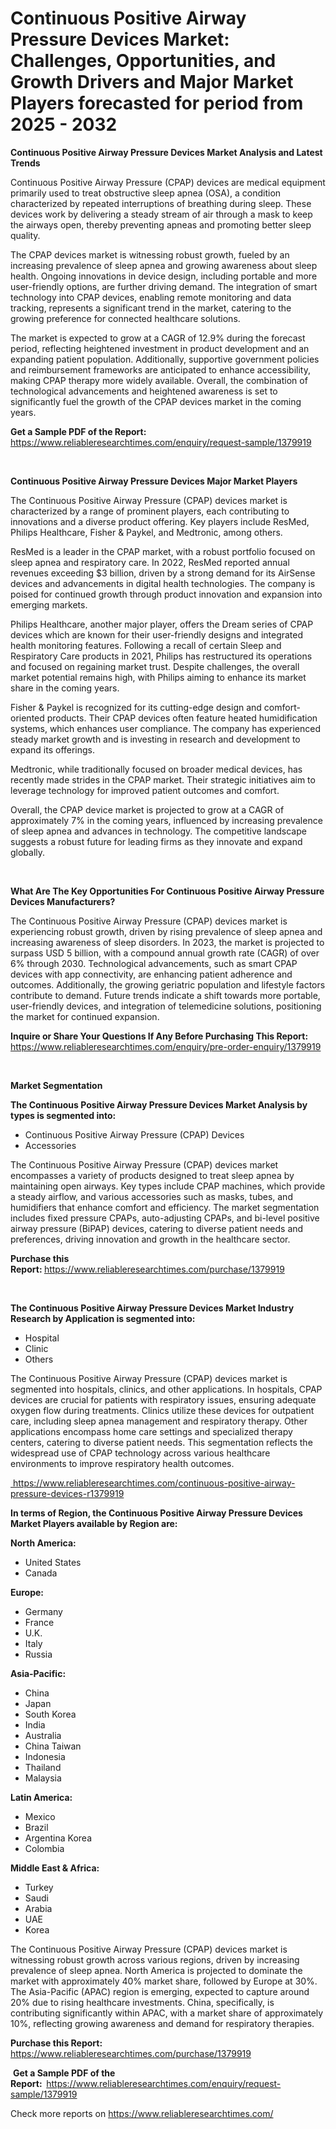 <p><h1>Continuous Positive Airway Pressure Devices Market: Challenges, Opportunities, and Growth Drivers and Major Market Players forecasted for period from 2025 - 2032</h1></p><p><strong>Continuous Positive Airway Pressure Devices Market Analysis and Latest Trends</strong></p>
<p><p>Continuous Positive Airway Pressure (CPAP) devices are medical equipment primarily used to treat obstructive sleep apnea (OSA), a condition characterized by repeated interruptions of breathing during sleep. These devices work by delivering a steady stream of air through a mask to keep the airways open, thereby preventing apneas and promoting better sleep quality. </p><p>The CPAP devices market is witnessing robust growth, fueled by an increasing prevalence of sleep apnea and growing awareness about sleep health. Ongoing innovations in device design, including portable and more user-friendly options, are further driving demand. The integration of smart technology into CPAP devices, enabling remote monitoring and data tracking, represents a significant trend in the market, catering to the growing preference for connected healthcare solutions. </p><p>The market is expected to grow at a CAGR of 12.9% during the forecast period, reflecting heightened investment in product development and an expanding patient population. Additionally, supportive government policies and reimbursement frameworks are anticipated to enhance accessibility, making CPAP therapy more widely available. Overall, the combination of technological advancements and heightened awareness is set to significantly fuel the growth of the CPAP devices market in the coming years.</p></p>
<p><strong>Get a Sample PDF of the Report:&nbsp;</strong> <a href="https://www.reliableresearchtimes.com/enquiry/request-sample/1379919?utm_campaign=2109&utm_medium=2&utm_source=Github&utm_content=ia&utm_term=04032025&utm_id=continuous-positive-airway-pressure-devices">https://www.reliableresearchtimes.com/enquiry/request-sample/1379919</a></p>
<p>&nbsp;</p>
<p><strong>Continuous Positive Airway Pressure Devices Major Market Players</strong></p>
<p><p>The Continuous Positive Airway Pressure (CPAP) devices market is characterized by a range of prominent players, each contributing to innovations and a diverse product offering. Key players include ResMed, Philips Healthcare, Fisher & Paykel, and Medtronic, among others.</p><p>ResMed is a leader in the CPAP market, with a robust portfolio focused on sleep apnea and respiratory care. In 2022, ResMed reported annual revenues exceeding $3 billion, driven by a strong demand for its AirSense devices and advancements in digital health technologies. The company is poised for continued growth through product innovation and expansion into emerging markets.</p><p>Philips Healthcare, another major player, offers the Dream series of CPAP devices which are known for their user-friendly designs and integrated health monitoring features. Following a recall of certain Sleep and Respiratory Care products in 2021, Philips has restructured its operations and focused on regaining market trust. Despite challenges, the overall market potential remains high, with Philips aiming to enhance its market share in the coming years.</p><p>Fisher & Paykel is recognized for its cutting-edge design and comfort-oriented products. Their CPAP devices often feature heated humidification systems, which enhances user compliance. The company has experienced steady market growth and is investing in research and development to expand its offerings.</p><p>Medtronic, while traditionally focused on broader medical devices, has recently made strides in the CPAP market. Their strategic initiatives aim to leverage technology for improved patient outcomes and comfort.</p><p>Overall, the CPAP device market is projected to grow at a CAGR of approximately 7% in the coming years, influenced by increasing prevalence of sleep apnea and advances in technology. The competitive landscape suggests a robust future for leading firms as they innovate and expand globally.</p></p>
<p>&nbsp;</p>
<p><strong>What Are The Key Opportunities For Continuous Positive Airway Pressure Devices Manufacturers?</strong></p>
<p><p>The Continuous Positive Airway Pressure (CPAP) devices market is experiencing robust growth, driven by rising prevalence of sleep apnea and increasing awareness of sleep disorders. In 2023, the market is projected to surpass USD 5 billion, with a compound annual growth rate (CAGR) of over 6% through 2030. Technological advancements, such as smart CPAP devices with app connectivity, are enhancing patient adherence and outcomes. Additionally, the growing geriatric population and lifestyle factors contribute to demand. Future trends indicate a shift towards more portable, user-friendly devices, and integration of telemedicine solutions, positioning the market for continued expansion.</p></p>
<p><strong>Inquire or Share Your Questions If Any Before Purchasing This Report:</strong> <a href="https://www.reliableresearchtimes.com/enquiry/pre-order-enquiry/1379919?utm_campaign=2109&utm_medium=2&utm_source=Github&utm_content=ia&utm_term=04032025&utm_id=continuous-positive-airway-pressure-devices">https://www.reliableresearchtimes.com/enquiry/pre-order-enquiry/1379919</a></p>
<p>&nbsp;</p>
<p><strong>Market Segmentation</strong></p>
<p><strong>The Continuous Positive Airway Pressure Devices Market Analysis by types is segmented into:</strong></p>
<p><ul><li>Continuous Positive Airway Pressure (CPAP) Devices</li><li>Accessories</li></ul></p>
<p><p>The Continuous Positive Airway Pressure (CPAP) devices market encompasses a variety of products designed to treat sleep apnea by maintaining open airways. Key types include CPAP machines, which provide a steady airflow, and various accessories such as masks, tubes, and humidifiers that enhance comfort and efficiency. The market segmentation includes fixed pressure CPAPs, auto-adjusting CPAPs, and bi-level positive airway pressure (BiPAP) devices, catering to diverse patient needs and preferences, driving innovation and growth in the healthcare sector.</p></p>
<p><strong>Purchase this Report:&nbsp;</strong><a href="https://www.reliableresearchtimes.com/purchase/1379919?utm_campaign=2109&utm_medium=2&utm_source=Github&utm_content=ia&utm_term=04032025&utm_id=continuous-positive-airway-pressure-devices">https://www.reliableresearchtimes.com/purchase/1379919</a></p>
<p>&nbsp;</p>
<p><strong>The Continuous Positive Airway Pressure Devices Market Industry Research by Application is segmented into:</strong></p>
<p><ul><li>Hospital</li><li>Clinic</li><li>Others</li></ul></p>
<p><p>The Continuous Positive Airway Pressure (CPAP) devices market is segmented into hospitals, clinics, and other applications. In hospitals, CPAP devices are crucial for patients with respiratory issues, ensuring adequate oxygen flow during treatments. Clinics utilize these devices for outpatient care, including sleep apnea management and respiratory therapy. Other applications encompass home care settings and specialized therapy centers, catering to diverse patient needs. This segmentation reflects the widespread use of CPAP technology across various healthcare environments to improve respiratory health outcomes.</p></p>
<p><a href="https://www.reliableresearchtimes.com/continuous-positive-airway-pressure-devices-r1379919?utm_campaign=2109&utm_medium=2&utm_source=Github&utm_content=ia&utm_term=04032025&utm_id=continuous-positive-airway-pressure-devices">&nbsp;https://www.reliableresearchtimes.com/continuous-positive-airway-pressure-devices-r1379919</a></p>
<p><strong>In terms of Region, the Continuous Positive Airway Pressure Devices Market Players available by Region are:</strong></p>
<p>
    <p> <strong> North America: </strong>
        <ul>
            <li>United States</li>
            <li>Canada</li>
        </ul>
        </p> 
    <p> <strong> Europe: </strong>
        <ul>
            <li>Germany</li>
            <li>France</li>
            <li>U.K.</li>
            <li>Italy</li>
            <li>Russia</li>
        </ul>
        </p> 
    <p> <strong> Asia-Pacific: </strong>
        <ul>
            <li>China</li>
            <li>Japan</li>
            <li>South Korea</li>
            <li>India</li>
            <li>Australia</li>
            <li>China Taiwan</li>
            <li>Indonesia</li>
            <li>Thailand</li>
            <li>Malaysia</li>
        </ul>
        </p> 
    <p> <strong> Latin America: </strong>
        <ul>
            <li>Mexico</li>
            <li>Brazil</li>
            <li>Argentina Korea</li>
            <li>Colombia</li>
        </ul>
        </p> 
    <p> <strong> Middle East & Africa: </strong>
        <ul>
            <li>Turkey</li>
            <li>Saudi</li>
            <li>Arabia</li>
            <li>UAE</li>
            <li>Korea</li>
        </ul>
    </p>
    </p>
<p><p>The Continuous Positive Airway Pressure (CPAP) devices market is witnessing robust growth across various regions, driven by increasing prevalence of sleep apnea. North America is projected to dominate the market with approximately 40% market share, followed by Europe at 30%. The Asia-Pacific (APAC) region is emerging, expected to capture around 20% due to rising healthcare investments. China, specifically, is contributing significantly within APAC, with a market share of approximately 10%, reflecting growing awareness and demand for respiratory therapies.</p></p>
<p><strong>Purchase this Report: </strong><a href="https://www.reliableresearchtimes.com/purchase/1379919?utm_campaign=2109&utm_medium=2&utm_source=Github&utm_content=ia&utm_term=04032025&utm_id=continuous-positive-airway-pressure-devices">https://www.reliableresearchtimes.com/purchase/1379919</a></p>
<p>&nbsp;<strong>Get a Sample PDF of the Report:&nbsp;&nbsp;</strong><a href="https://www.reliableresearchtimes.com/enquiry/request-sample/1379919?utm_campaign=2109&utm_medium=2&utm_source=Github&utm_content=ia&utm_term=04032025&utm_id=continuous-positive-airway-pressure-devices">https://www.reliableresearchtimes.com/enquiry/request-sample/1379919</a></p>
<p><strong></strong></p>
<p>Check more reports on <a href="https://www.reliableresearchtimes.com/?utm_campaign=2109&utm_medium=2&utm_source=Github&utm_content=ia&utm_term=04032025&utm_id=continuous-positive-airway-pressure-devices">https://www.reliableresearchtimes.com/</a></p>
